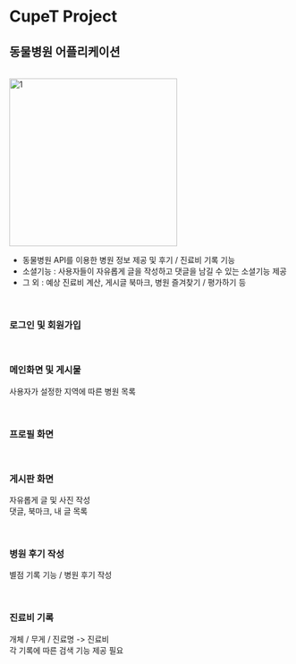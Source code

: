 # CupeT Project

## 동물병원 어플리케이션

<br>

<img width="300" alt="1" src="https://user-images.githubusercontent.com/60697742/105608998-a449df80-5de9-11eb-8bf4-68568565ee15.jpg">

<br>

 -  동물병원 API를 이용한 병원 정보 제공 및 후기 / 진료비 기록 기능 <br>
 -  소셜기능 : 사용자들이 자유롭게 글을 작성하고 댓글을 남길 수 있는 소셜기능 제공 <br>
 -  그 외 : 예상 진료비 계산, 게시글 북마크, 병원 즐겨찾기 / 평가하기 등 <br>

<br>

### 로그인 및 회원가입

 <br>

### 메인화면 및 게시물

사용자가 설정한 지역에 따른 병원 목록

 <br>

### 프로필 화면

 <br>

### 게시판 화면

자유롭게 글 및 사진 작성 <br>
댓글, 북마크, 내 글 목록

<br>

### 병원 후기 작성

별점 기록 기능 / 병원 후기 작성
 
 <br>
 
### 진료비 기록

개체 / 무게 / 진료명 -> 진료비 <br>
각 기록에 따른 검색 기능 제공 필요

 <br>

